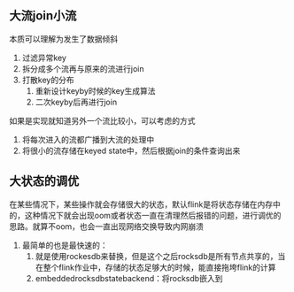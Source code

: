 ## 大流join小流

本质可以理解为发生了数据倾斜

1. 过滤异常key
2. 拆分成多个流再与原来的流进行join
3. 打散key的分布
	1. 重新设计keyby时候的key生成算法
	2. 二次keyby后再进行join

如果是实现就知道另外一个流比较小，可以考虑的方式

1. 将每次进入的流都广播到大流的处理中
2. 将很小的流存储在keyed state中，然后根据join的条件查询出来

## 大状态的调优

在某些情况下，某些操作就会存储很大的状态，默认flink是将状态存储在内存中的，这种情况下就会出现oom或者状态一直在清理然后报错的问题，进行调优的思路。就算不oom，也会一直出现网络交换导致内网崩溃

1. 最简单的也是最快速的：
	1. 就是使用rockesdb来替换，但是这个之后rocksdb是所有节点共享的，当在整个flink作业中，存储的状态足够大的时候，能直接拖垮flink的计算
	2. embeddedrocksdbstatebackend：将rocksdb嵌入到